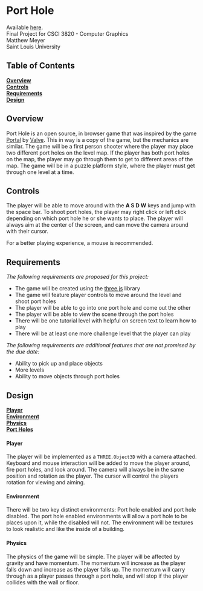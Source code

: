 # Port Hole

Available [here][1].  
Final Project for CSCI 3820 - Computer Graphics  
Matthew Meyer  
Saint Louis University

## Table of Contents
**[Overview](#overview)**  
**[Controls](#controls)**  
**[Requirements](#requirements)**   
**[Design](#design)**  

## Overview
Port Hole is an open source, in browser game that was inspired by the game [Portal][2] by [Valve][3]. This in way is a copy of the game, but the mechanics are similar. The game will be a first person shooter where the player may place two different port holes on the level map. If the player has both port holes on the map, the player may go through them to get to different areas of the map. The game will be in a puzzle platform style, where the player must get through one level at a time.


## Controls
The player will be able to move around with the **A S D W** keys and jump with the space bar. To shoot port holes, the player may right click or left click depending on which port hole he or she wants to place. The player will always aim at the center of the screen, and can move the camera around with their cursor. 

For a better playing experience, a mouse is recommended.


## Requirements
*The following requirements are proposed for this project:*  
 - The game will be created using the [three.js][4] library  
 - The game will feature player controls to move around the level and shoot port holes  
 - The player will be able to go into one port hole and come out the other  
 - The player will be able to view the scene through the port holes  
 - There will be one tutorial level with helpful on screen text to learn how to play  
 - There will be at least one more challenge level that the player can play  

*The following requirements are additional features that are not promised by the due date:*  
 - Ability to pick up and place objects  
 - More levels  
 - Ability to move objects through port holes  

## Design
**[Player](#player)**  
**[Environment](#environment)**  
**[Physics](#physics)**  
**[Port Holes](#port-holes)**  

#### Player
The player will be implemented as a `THREE.Object3D` with a camera attached. Keyboard and mouse interaction will be added to move the player around, fire port holes, and look around. The camera will always be in the same position and rotation as the player. The cursor will control the players rotation for viewing and aiming.

#### Environment
There will be two key distinct environments: Port hole enabled and port hole disabled. The port hole enabled environments will allow a port hole to be places upon it, while the disabled will not. The environment will be textures to look realistic and like the inside of a building.

#### Physics
The physics of the game will be simple. The player will be affected by gravity and have momentum. The momentum will increase as the player falls down and increase as the player falls up. The momentum will carry through as a player passes through a port hole, and will stop if the player collides with the wall or floor.

[1]: http://turing.slu.edu/~mmeyer71/csci3820/
[2]: https://en.wikipedia.org/wiki/Portal_%28video_game%29
[3]: http://www.valvesoftware.com/
[4]: http://threejs.org/
